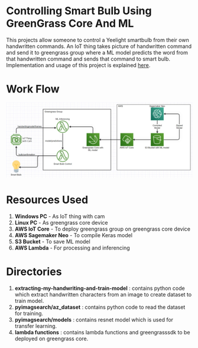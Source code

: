 # Controlling Smart Bulb Using GreenGrass Core And ML
This projects allow someone to control a Yeelight smartbulb from their own handwritten commands. An IoT thing takes picture of handwritten command and send it to greengrass group where a ML model predicts the word from that handwritten command and sends that command to smart bulb. Implementation and usage of this project is explained [here](https://anubhavjhalani.medium.com/controlling-smart-bulb-using-greengrass-core-and-ml-c284fc922ed5#19a1).

# Work Flow
![Screenshot](workflow.jpeg)

# Resources Used
1. **Windows PC** - As IoT thing with cam
2. **Linux PC** - As greengrass core device
3. **AWS IoT Core** - To deploy greengrass group on greengrass core device
4. **AWS Sagemaker Neo** - To compile Keras model
5. **S3 Bucket** - To save ML model
6. **AWS Lambda** - For processing and inferencing

# Directories
1. **extracting-my-handwriting-and-train-model** :  contains python code which extract handwritten characters from an image to create dataset to train model.
2. **pyimagsearch/az_dataset** : contains python code to read the dataset for training.
3. **pyimagsearch/models** : contains resnet model which is used for transfer learning.
4. **lambda functions** : contains lambda functions and greengrasssdk to be deployed on greengrass core.
